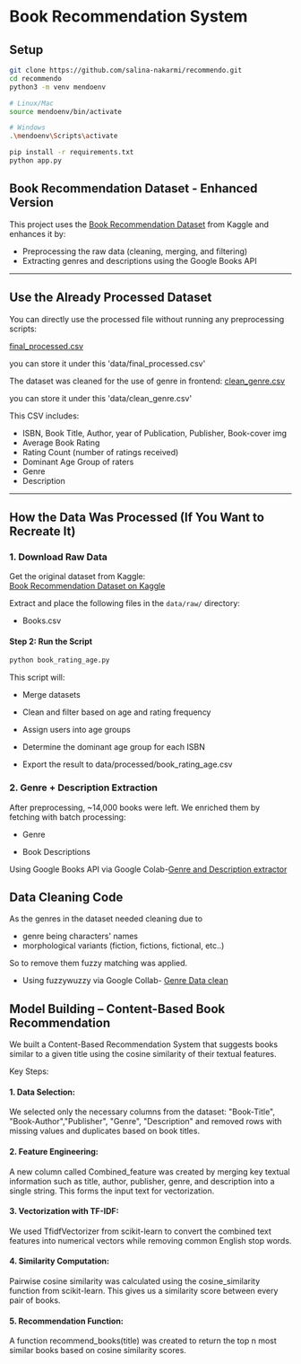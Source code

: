 # Book Recommendation System

## Setup
```bash
git clone https://github.com/salina-nakarmi/recommendo.git
cd recommendo
python3 -m venv mendoenv

# Linux/Mac
source mendoenv/bin/activate

# Windows
.\mendoenv\Scripts\activate

pip install -r requirements.txt
python app.py
```

##  Book Recommendation Dataset - Enhanced Version

This project uses the [Book Recommendation Dataset](https://www.kaggle.com/datasets/arashnic/book-recommendation-dataset) from Kaggle and enhances it by:  
- Preprocessing the raw data (cleaning, merging, and filtering)
- Extracting genres and descriptions using the Google Books API

---

##  Use the Already Processed Dataset

You can directly use the processed file without running any preprocessing scripts:

[final_processed.csv](https://drive.google.com/file/d/1oia6BrTSuEU4KX9UFMO7j5aZTWKC-jKj/view?usp=sharing)

you can store it under this 'data/final_processed.csv' 

The dataset was cleaned for the use of genre in frontend:
[clean_genre.csv](https://drive.google.com/file/d/18ChS5oIPcshihKHjZjleWvL31jKcE52g/view?usp=sharing)

you can store it under this 'data/clean_genre.csv' 

This CSV includes:
- ISBN, Book Title, Author, year of Publication, Publisher, Book-cover img
- Average Book Rating
- Rating Count (number of ratings received)
- Dominant Age Group of raters
- Genre
- Description

---

##  How the Data Was Processed (If You Want to Recreate It)

### 1. Download Raw Data

Get the original dataset from Kaggle:  
 [Book Recommendation Dataset on Kaggle](https://www.kaggle.com/datasets/arashnic/book-recommendation-dataset)

Extract and place the following files in the `data/raw/` directory:
- Books.csv

#### Step 2: Run the Script

```bash
python book_rating_age.py
```

This script will:

- Merge datasets

- Clean and filter based on age and rating frequency

- Assign users into age groups

- Determine the dominant age group for each ISBN

- Export the result to data/processed/book_rating_age.csv

### 2. Genre + Description Extraction

After preprocessing, ~14,000 books were left.
We enriched them by fetching with batch processing:

- Genre

- Book Descriptions

Using Google Books API via Google Colab-[Genre and Description extractor](https://colab.research.google.com/drive/1DFBB740MgnWUP-pkftQ7G4rMxWIcTqBt?usp=sharing)

## Data Cleaning Code
As the genres in the dataset needed cleaning due to
- genre being characters' names
- morphological variants (fiction, fictions, fictional, etc..)
  
So to remove them fuzzy matching was applied.
- Using fuzzywuzzy via Google Collab- [Genre Data clean](https://colab.research.google.com/drive/16iOemQ2ZHeVKQzttHnXBbzkeNXUFAfp9?usp=sharing)

## Model Building – Content-Based Book Recommendation
We built a Content-Based Recommendation System that suggests books similar to a given title using the cosine similarity of their textual features.

Key Steps:

#### 1. Data Selection:
 We selected only the necessary columns from the dataset:
 "Book-Title", "Book-Author","Publisher", "Genre", "Description"
 and removed rows with missing values and duplicates based on book titles.


#### 2. Feature Engineering:
 A new column called Combined_feature was created by merging key textual information such as title, author, publisher, genre, and description into a single string. This forms the input text for vectorization.


#### 3. Vectorization with TF-IDF:
 We used TfidfVectorizer from scikit-learn to convert the combined text features into numerical vectors while removing common English stop words.


#### 4. Similarity Computation:
 Pairwise cosine similarity was calculated using the cosine_similarity function from scikit-learn. This gives us a similarity score between every pair of books.


#### 5. Recommendation Function:
 A function recommend_books(title) was created to return the top n most similar books  based on cosine similarity scores.
